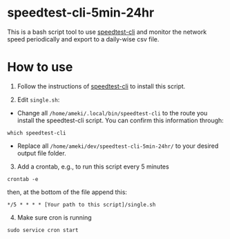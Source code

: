 # speedtest-cli-5min-24hr

This is a bash script tool to use [speedtest-cli](https://github.com/sivel/speedtest-cli) and monitor the network speed periodically and export to a daily-wise csv file.

# How to use

1. Follow the instructions of [speedtest-cli](https://github.com/sivel/speedtest-cli) to install this script.

2. Edit `single.sh`:

* Change all `/home/ameki/.local/bin/speedtest-cli` to the route you install the speedtest-cli script.
You can confirm this information through:
```
which speedtest-cli
```

* Replace all `/home/ameki/dev/speedtest-cli-5min-24hr/` to your desired output file folder.

3. Add a crontab, e.g., to run this script every 5 minutes

```
crontab -e
```

then, at the bottom of the file append this:

```
*/5 * * * * [Your path to this script]/single.sh
```

4. Make sure cron is running
```
sudo service cron start
```
